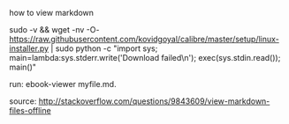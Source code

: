 how to view markdown

sudo -v && wget -nv -O- https://raw.githubusercontent.com/kovidgoyal/calibre/master/setup/linux-installer.py | sudo python -c "import sys; main=lambda:sys.stderr.write('Download failed\n'); exec(sys.stdin.read()); main()"

run: ebook-viewer myfile.md.

source: http://stackoverflow.com/questions/9843609/view-markdown-files-offline
